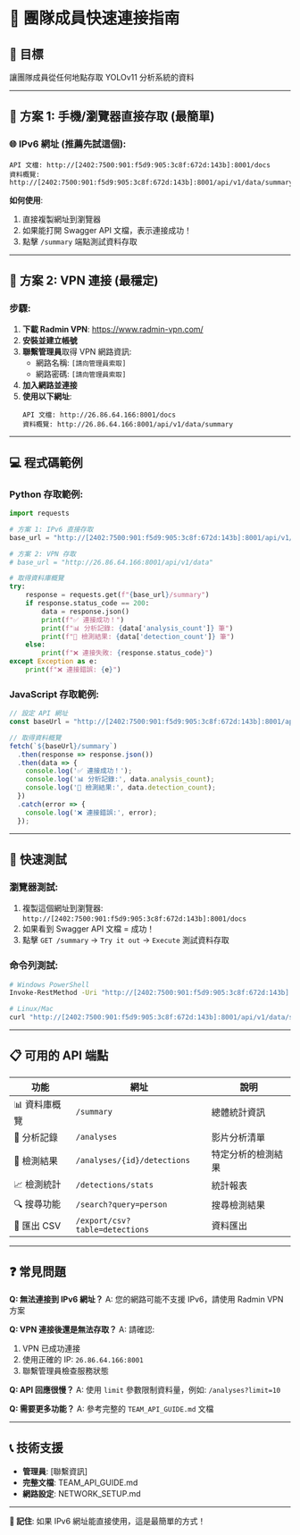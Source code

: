 # 🚀 團隊成員快速連接指南

## 🎯 目標
讓團隊成員從任何地點存取 YOLOv11 分析系統的資料

---

## 📱 方案 1: 手機/瀏覽器直接存取 (最簡單)

### 🌐 IPv6 網址 (推薦先試這個):
```
API 文檔: http://[2402:7500:901:f5d9:905:3c8f:672d:143b]:8001/docs
資料概覽: http://[2402:7500:901:f5d9:905:3c8f:672d:143b]:8001/api/v1/data/summary
```

**如何使用**:
1. 直接複製網址到瀏覽器
2. 如果能打開 Swagger API 文檔，表示連接成功！
3. 點擊 `/summary` 端點測試資料存取

---

## 🔐 方案 2: VPN 連接 (最穩定)

### 步驟:
1. **下載 Radmin VPN**: https://www.radmin-vpn.com/
2. **安裝並建立帳號**
3. **聯繫管理員**取得 VPN 網路資訊:
   - 網路名稱: `[請向管理員索取]`
   - 網路密碼: `[請向管理員索取]`
4. **加入網路並連接**
5. **使用以下網址**:
   ```
   API 文檔: http://26.86.64.166:8001/docs
   資料概覽: http://26.86.64.166:8001/api/v1/data/summary
   ```

---

## 💻 程式碼範例

### Python 存取範例:
```python
import requests

# 方案 1: IPv6 直接存取
base_url = "http://[2402:7500:901:f5d9:905:3c8f:672d:143b]:8001/api/v1/data"

# 方案 2: VPN 存取
# base_url = "http://26.86.64.166:8001/api/v1/data"

# 取得資料庫概覽
try:
    response = requests.get(f"{base_url}/summary")
    if response.status_code == 200:
        data = response.json()
        print(f"✅ 連接成功！")
        print(f"📊 分析記錄: {data['analysis_count']} 筆")
        print(f"🎯 檢測結果: {data['detection_count']} 筆")
    else:
        print(f"❌ 連接失敗: {response.status_code}")
except Exception as e:
    print(f"❌ 連接錯誤: {e}")
```

### JavaScript 存取範例:
```javascript
// 設定 API 網址
const baseUrl = "http://[2402:7500:901:f5d9:905:3c8f:672d:143b]:8001/api/v1/data";

// 取得資料概覽
fetch(`${baseUrl}/summary`)
  .then(response => response.json())
  .then(data => {
    console.log('✅ 連接成功！');
    console.log('📊 分析記錄:', data.analysis_count);
    console.log('🎯 檢測結果:', data.detection_count);
  })
  .catch(error => {
    console.log('❌ 連接錯誤:', error);
  });
```

---

## 🧪 快速測試

### 瀏覽器測試:
1. 複製這個網址到瀏覽器: `http://[2402:7500:901:f5d9:905:3c8f:672d:143b]:8001/docs`
2. 如果看到 Swagger API 文檔 = 成功！
3. 點擊 `GET /summary` → `Try it out` → `Execute` 測試資料存取

### 命令列測試:
```bash
# Windows PowerShell
Invoke-RestMethod -Uri "http://[2402:7500:901:f5d9:905:3c8f:672d:143b]:8001/api/v1/data/summary"

# Linux/Mac
curl "http://[2402:7500:901:f5d9:905:3c8f:672d:143b]:8001/api/v1/data/summary"
```

---

## 📋 可用的 API 端點

| 功能 | 網址 | 說明 |
|------|------|------|
| 📊 資料庫概覽 | `/summary` | 總體統計資訊 |
| 📝 分析記錄 | `/analyses` | 影片分析清單 |
| 🎯 檢測結果 | `/analyses/{id}/detections` | 特定分析的檢測結果 |
| 📈 檢測統計 | `/detections/stats` | 統計報表 |
| 🔍 搜尋功能 | `/search?query=person` | 搜尋檢測結果 |
| 💾 匯出 CSV | `/export/csv?table=detections` | 資料匯出 |

---

## ❓ 常見問題

**Q: 無法連接到 IPv6 網址？**
A: 您的網路可能不支援 IPv6，請使用 Radmin VPN 方案

**Q: VPN 連接後還是無法存取？**
A: 請確認:
1. VPN 已成功連接
2. 使用正確的 IP: `26.86.64.166:8001`
3. 聯繫管理員檢查服務狀態

**Q: API 回應很慢？**
A: 使用 `limit` 參數限制資料量，例如: `/analyses?limit=10`

**Q: 需要更多功能？**
A: 參考完整的 `TEAM_API_GUIDE.md` 文檔

---

## 📞 技術支援

- **管理員**: [聯繫資訊]
- **完整文檔**: TEAM_API_GUIDE.md
- **網路設定**: NETWORK_SETUP.md

---

**🎯 記住**: 如果 IPv6 網址能直接使用，這是最簡單的方式！
